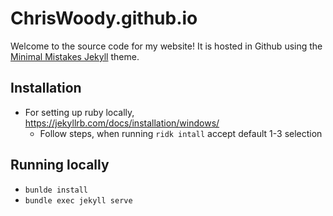 # ChrisWoody.github.io

Welcome to the source code for my website! It is hosted in Github using the [Minimal Mistakes Jekyll](https://github.com/mmistakes/minimal-mistakes) theme.

## Installation

- For setting up ruby locally, https://jekyllrb.com/docs/installation/windows/
  - Follow steps, when running `ridk intall` accept default 1-3 selection

## Running locally

- `bunlde install`
- `bundle exec jekyll serve`
